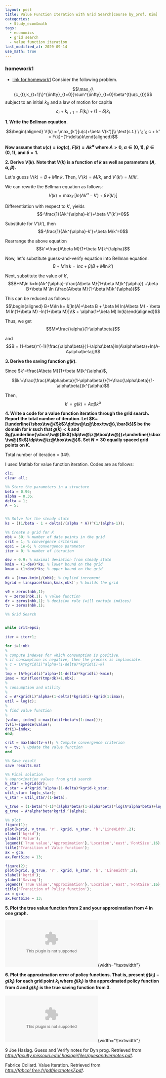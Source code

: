 ```yaml
---
layout: post
title: Value Function Iteration with Grid Search[course by_prof. Kim]
categories:
  - Study_econ&math
tags:
  - economics
  - grid search
  - value function iteration
last_modified_at: 2020-09-14
use_math: true
---
```

### homework1

* [link for homework1](https://drive.google.com/file/d/1WMsknkh-OGNKpQYiWYtKNTIWeqYphJoj/view?usp=sharing)
Consider the following problem.

$$\max_{\{c_{t},k_{t+1}\}^{\infty}_{t=0}}\sum^{\infty}_{t=0}\beta^{t}u(c_{t})$$
subject to an initial $k_{0}$ and a law of motion for capitla
$$c_{t} + k_{t+1} = F(k_{t})+(1-\delta)k_{t}$$

**1. Write the Bellman equation.**

$$\begin{aligned}
V(k) = \max_{k'}[u(c)+\beta V(k')]\\ \text{s.t.} \ \; \; c + k' = F(k)+(1-\delta)k\end{aligned}$$

**Now assume that $u(c) = log(c),\ F(k)=Ak^{\alpha}$ where
$A>0,\ \alpha \in (0,1),\ \beta \in (0,1)$, and $\delta=1$.**

**2. Derive $V(k)$. Note that $V(k)$ is a function of $k$ as well as
parameters $(A,\alpha,\beta)$.**

Let's guess $V(k)= B+M\ln k$. Then, $V'(k)=M/k$, and $V'(k')=M/k'$.

We can rewrite the Bellman equation as follows:
$$V(k) = \max_{k'}[ln(Ak^{\alpha}-k')+\beta V(k')]$$

Differentiation with respect to $k'$, yields
$$-\frac{1}{Ak^{\alpha}-k'}+\beta V'(k')=0$$

Substitute for $V'(k')$, then $$-\frac{1}{Ak^{\alpha}-k'}+\beta M/k'=0$$

Rearrange the above equation $$k'=\frac{A\beta M}{1+\beta M}k^{\alpha}$$

Now, let's substitute guess-and-verify equation into Bellman equation.
$$B+M\ln k=lnc +\beta(B+M\ln k')$$

Next, substitute the value of $k'$,
$$B+M\ln k=ln(Ak^{\alpha}-\frac{A\beta M}{1+\beta M}k^{\alpha}) +\beta B+\beta M \ln (\frac{A\beta M}{1+\beta M}k^{\alpha})$$

This can be reduced as follows: $$\begin{aligned}
B+M\ln k= &[ln(A)+\beta B + \beta M ln(A\beta M) - \beta M ln(1+\beta  M) -ln(1+\beta M)]\\& + \alpha(1+\beta M) ln(k)\end{aligned}$$

Thus, we get $$M=\frac{\alpha}{1-\alpha\beta}$$

and
$$B = (1-\beta)^{-1}[\frac{\alpha\beta}{1-\alpha\beta}ln(A\alpha\beta)+ln(A-A\alpha\beta)]$$

**3. Derive the saving function $g(k)$.**

Since $k'=\frac{A\beta M}{1+\beta M}k^{\alpha}$,

$$k'=\frac{\frac{A\alpha\beta}{1-\alpha\beta}}{1+\frac{\alpha\beta}{1-\alpha\beta}}k^{\alpha}$$

Then, $$k'=g(k)=A\alpha\beta k^{\alpha}$$

**4. Write a code for a value function iteration through the grid
search. Report the total number of iteration. Let
$K=[\underline{\sbox\tw@{$k$}\dp\tw@\z@\box\tw@},\bar{k}]$ be the domain
for $k$ such that $g(\bar{k})<\bar{k}$ and
$g(\underline{\sbox\tw@{$k$}\dp\tw@\z@\box\tw@})>\underline{\sbox\tw@{$k$}\dp\tw@\z@\box\tw@}$.
Set $N=30$ equally spaced grid points on $K$.**

Total number of iteration = 349.

I used Matlab for value function iteration. Codes are as follows:

```Matlab
clc;
clear all;

%% Store the parameters in a structure
beta = 0.96;
alpha = 0.36;
delta = 1;
A = 5;


%% Solve for the steady state
ks = ((1/beta - 1 + delta)/(alpha * A))^(1/(alpha-1));

%% Create a grid for K
nbk = 30; % number of data points in the grid
crit = 1; % convergence criterion
epsi = 1e-6; % convergence parameter
iter = 0; % number of iteration

dev = 0.9; % maximal deviation from steady state
kmin = (1-dev)*ks; % lower bound on the grid
kmax = (1+dev)*ks; % upper bound on the grid

dk = (kmax-kmin)/(nbk); % implied increment
kgrid = linspace(kmin,kmax,nbk)'; % builds the grid

v0 = zeros(nbk,1);
v = zeros(nbk,1); % value function
dr = zeros(nbk,1); % decision rule (will contain indices)
tv = zeros(nbk,1);

%% Grid Search


while crit>epsi;
    
iter = iter+1;

for i=1:nbk
%
% compute indexes for which consumption is positive.
% if consumption is negative, then the process is implausible. 
% c = (A*kgrid(i)^alpha+(1-delta)*kgrid(i)-k)
%
tmp = (A*kgrid(i)^alpha+(1-delta)*kgrid(i)-kmin);
imax = min(floor(tmp/dk)+1,nbk);
%
% consumption and utility
%
c = A*kgrid(i)^alpha+(1-delta)*kgrid(i)-kgrid(1:imax);
util = log(c);
%
% find value function
%
[value, index] = max((util+beta*v(1:imax)));
tv(i)=squeeze(value);
dr(i)=index;
end;

crit = max(abs(tv-v)); % Compute convergence criterion
v = tv; % Update the value function
end

%% Save result
save results.mat

%% Final solution
% approximation values from grid search
k_star = kgrid(dr);
c_star = A*kgrid.^alpha+(1-delta)*kgrid-k_star;
util_star= log(c_star);
v_star = util_star/(1-beta);

v_true = (1-beta)^(-1)*(alpha*beta/(1-alpha*beta)*log(A*alpha*beta)+log(A-A*alpha*beta))+alpha/(1-alpha*beta)*log(kgrid);
g_true = A*alpha*beta*kgrid.^(alpha);

%% plot
figure(1);
plot(kgrid, v_true, 'r', kgrid, v_star, 'b','LineWidth',2);
xlabel('kgrid'); 
ylabel('Value'); 
legend({'True value','Approximation'},'Location','east','FontSize',16);
title('Transition of Value function');
ax = gca;
ax.FontSize = 13;

figure(2);
plot(kgrid, g_true, 'r', kgrid, k_star, 'b', 'LineWidth',2);
xlabel('kgrid'); 
ylabel('Saving'); 
legend({'True value','Approximation'},'Location','east','FontSize',16);
title('Transition of Policy function');
ax = gca;
ax.FontSize = 13;
```

**5. Plot the true value function from 2 and your approximation from 4
in one graph.**

![Transition of Value function](figure1.eps){width="\\textwidth"}

**6. Plot the approximation error of policy functions. That is, present
$\hat{g}(k_{i})-g(k_{i})$ for each grid point $k_{i}$ where
$\hat{g}(k_{i})$ is the approximated policy function from 4 and
$g(k_{i})$ is the true saving function from 3.**

![Transition of Policy function](figure2.eps){width="\\textwidth"}

9 Joe Haslag. Guess and Verify notes for Dyn prog. Retrieved from
*http://faculty.missouri.edu/ haslagj/files/guesandvernotes.pdf*.

Fabrice Collard. Value Iteration. Retrieved from
*http://fabcol.free.fr/pdf/lectnotes7.pdf*.

